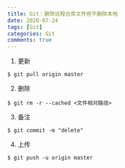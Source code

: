 ```yaml
---
title: Git：删除远程仓库文件但不删除本地
date: 2020-07-24
tags: [Git]
categories: Git
comments: true
---
```


1. 更新

```
$ git pull origin master
```
2. 删除

```
$ git rm -r --cached <文件相对路径>
```
3. 备注

```
$ git commit -m "delete"
```
4. 上传

```
$ git push -u origin master
```

